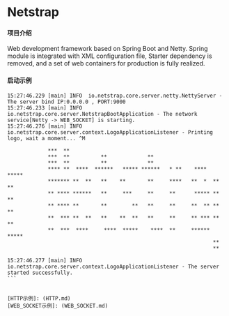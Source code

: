 # Netstrap

#### 项目介绍
Web development framework based on Spring Boot and Netty. Spring module is integrated with XML configuration file, Starter dependency is removed, and a set of web containers for production is fully realized.

#### 启动示例

``````
15:27:46.229 [main] INFO  io.netstrap.core.server.netty.NettyServer - The server bind IP:0.0.0.0 , PORT:9000
15:27:46.233 [main] INFO  io.netstrap.core.server.NetstrapBootApplication - The network service[Netty -> WEB_SOCKET] is starting.
15:27:46.276 [main] INFO  io.netstrap.core.server.context.LogoApplicationListener - Printing logo, wait a moment... ^M

             ***  **
             ***  **          **             **
             ***  **          **             **
             **** **  ****  ******   ***** ******   * **    ****  *****
             ******* **  **   **    **       **     ****   **  *  **  **
             ** **** ******   **     ***     **     **      ***** **  **
             ** **** **       **        **   **     **     **  ** **  **
             **  *** **  **   **    **  **   **     **     ** *** **  **
             **  ***  ****     ****  *****    ****  **     ****** *****
                                                                  **
                                                                  **

15:27:46.277 [main] INFO  io.netstrap.core.server.context.LogoApplicationListener - The server started successfully.
```


[HTTP示例]: (HTTP.md)
[WEB_SOCKET示例]: (WEB_SOCKET.md)
